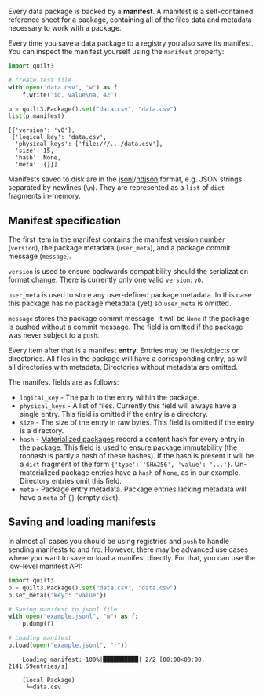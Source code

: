 <!-- markdownlint-disable -->
Every data package is backed by a **manifest**. A manifest is a
self-contained reference sheet for a package, containing all of the
files data and metadata necessary to work with a package.

Every time you save a data package to a registry you also save its
manifest. You can inspect the manifest yourself using the `manifest`
property:



```python
import quilt3

# create test file
with open("data.csv", "w") as f:
    f.write("id, value\na, 42")

p = quilt3.Package().set("data.csv", "data.csv")
list(p.manifest)
```




    [{'version': 'v0'},
     {'logical_key': 'data.csv',
      'physical_keys': ['file:///.../data.csv'],
      'size': 15,
      'hash': None,
      'meta': {}}]



Manifests saved to disk are in the
[jsonl](http://jsonlines.org/)/[ndjson](http://ndjson.org/) format,
e.g. JSON strings separated by newlines (`\n`). They are represented
as a `list` of `dict` fragments in-memory.

## Manifest specification

The first item in the manifest contains the manifest version number
(`version`), the package metadata (`user_meta`), and a package
commit message (`message`).

`version` is used to ensure backwards compatibility should the
serialization format change. There is currently only one valid
`version`: `v0`.

`user_meta` is used to store any user-defined package metadata. In
this case this package has no package metadata (yet) so `user_meta`
is omitted.

`message` stores the package commit message. It will be `None` if
the package is pushed without a commit message. The field is omitted
if the package was never subject to a `push`.

Every item after that is a manifest **entry**. Entries may be
files/objects or directories. All files in the package will have a
corresponding entry, as will all directories with metadata. Directories
without metadata are omitted.

The manifest fields are as follows:

* `logical_key` - The path to the entry within the package.
* `physical_keys` - A list of files. Currently this field will
always have a single entry. This field is omitted if the entry is
a directory.
* `size` - The size of the entry in raw bytes. This field is omitted
if the entry is a directory.
* `hash` - [Materialized packages](./materialization.md) record a
content hash for every entry in the package. This field is used to
ensure package immutability (the tophash is partly a hash of these
hashes).  If the hash is present it will be a `dict` fragment of
the form `{'type': 'SHA256', 'value': '...'}`. Un-materialized
package entries have a `hash` of `None`, as in our example. Directory
entries omit this field.
* `meta` - Package entry metadata. Package entries lacking metadata
will have a `meta` of `{}` (empty `dict`).

## Saving and loading manifests

In almost all cases you should be using registries and
`push` to handle sending manifests to and fro. However, there may
be advanced use cases where you want to save or load a manifest
directly. For that, you can use the low-level manifest API:

```python
import quilt3
p = quilt3.Package().set("data.csv", "data.csv")
p.set_meta({"key": "value"})

# Saving manifest to jsonl file
with open("example.jsonl", "w") as f:
    p.dump(f)

# Loading manifest
p.load(open("example.jsonl", "r"))
```

```
    Loading manifest: 100%|██████████| 2/2 [00:00<00:00, 2141.59entries/s]

    (local Package)
     └─data.csv
```
